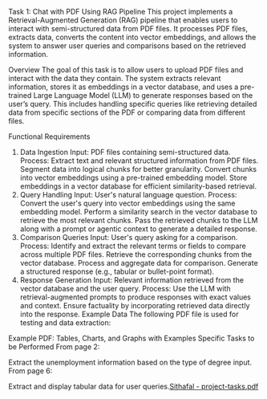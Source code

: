 Task 1: Chat with PDF Using RAG Pipeline
This project implements a Retrieval-Augmented Generation (RAG) pipeline that enables users to interact with semi-structured data from PDF files. It processes PDF files, extracts data, converts the content into vector embeddings, and allows the system to answer user queries and comparisons based on the retrieved information.

Overview
The goal of this task is to allow users to upload PDF files and interact with the data they contain. The system extracts relevant information, stores it as embeddings in a vector database, and uses a pre-trained Large Language Model (LLM) to generate responses based on the user’s query. This includes handling specific queries like retrieving detailed data from specific sections of the PDF or comparing data from different files.

Functional Requirements
1. Data Ingestion
Input: PDF files containing semi-structured data.
Process:
Extract text and relevant structured information from PDF files.
Segment data into logical chunks for better granularity.
Convert chunks into vector embeddings using a pre-trained embedding model.
Store embeddings in a vector database for efficient similarity-based retrieval.
2. Query Handling
Input: User's natural language question.
Process:
Convert the user's query into vector embeddings using the same embedding model.
Perform a similarity search in the vector database to retrieve the most relevant chunks.
Pass the retrieved chunks to the LLM along with a prompt or agentic context to generate a detailed response.
3. Comparison Queries
Input: User's query asking for a comparison.
Process:
Identify and extract the relevant terms or fields to compare across multiple PDF files.
Retrieve the corresponding chunks from the vector database.
Process and aggregate data for comparison.
Generate a structured response (e.g., tabular or bullet-point format).
4. Response Generation
Input: Relevant information retrieved from the vector database and the user query.
Process:
Use the LLM with retrieval-augmented prompts to produce responses with exact values and context.
Ensure factuality by incorporating retrieved data directly into the response.
Example Data
The following PDF file is used for testing and data extraction:

Example PDF: Tables, Charts, and Graphs with Examples
Specific Tasks to be Performed
From page 2:

Extract the unemployment information based on the type of degree input.
From page 6:

Extract and display tabular data for user queries.[Sithafal - project-tasks.pdf](https://github.com/user-attachments/files/18219518/Sithafal.-.project-tasks.pdf)
